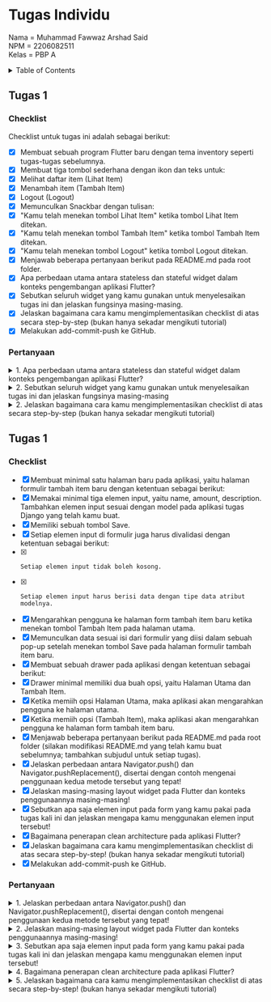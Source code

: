 # Tugas Individu
Nama    =   Muhammad Fawwaz Arshad Said<br>
NPM     =   2206082511<br>
Kelas   =   PBP A<br>

<details>
  <summary>Table of Contents</summary>
  <ol>
    <li>
      <a href="#tugas1">Tugas 1</a>
      <ul>
        <li><a href="#checklist">Checklist</a></li>
        <li><a href="#pertanyaan">Pertanyaan</a></li>
      </ul>
    </li>
    <li>
      <a href="#tugas1">Tugas 2</a>
      <ul>
        <li><a href="#checklist">Checklist</a></li>
        <li><a href="#pertanyaan">Pertanyaan</a></li>
      </ul>
    </li>
  </ol>
</details>

## Tugas 1
### Checklist
Checklist untuk tugas ini adalah sebagai berikut:
- [x] Membuat sebuah program Flutter baru dengan tema inventory seperti tugas-tugas sebelumnya.
- [x] Membuat tiga tombol sederhana dengan ikon dan teks untuk:
- [x] Melihat daftar item (Lihat Item)
- [x] Menambah item (Tambah Item)
- [x] Logout (Logout)
- [x] Memunculkan Snackbar dengan tulisan:
- [x] "Kamu telah menekan tombol Lihat Item" ketika tombol Lihat Item ditekan.
- [x] "Kamu telah menekan tombol Tambah Item" ketika tombol Tambah Item ditekan.
- [x] "Kamu telah menekan tombol Logout" ketika tombol Logout ditekan.
- [x] Menjawab beberapa pertanyaan berikut pada README.md pada root folder.
- [x] Apa perbedaan utama antara stateless dan stateful widget dalam konteks pengembangan aplikasi Flutter?
- [x] Sebutkan seluruh widget yang kamu gunakan untuk menyelesaikan tugas ini dan jelaskan fungsinya masing-masing.
- [x] Jelaskan bagaimana cara kamu mengimplementasikan checklist di atas secara step-by-step (bukan hanya sekadar mengikuti tutorial)
- [x] Melakukan add-commit-push ke GitHub.

### Pertanyaan
<details>
  <summary>1. Apa perbedaan utama antara stateless dan stateful widget dalam konteks pengembangan aplikasi Flutter?</summary>

  **Stateless Widget**
  1. **Widget Tetap**: Stateless Widget adalah seperti gambar atau kartu pos. Mereka tidak bisa berubah atau menyimpan informasi yang bisa diubah selama aplikasi berjalan.
  2. **Ringan dan Cepat**: Stateless Widget bekerja dengan cepat dan memerlukan sedikit sumber daya karena mereka tidak punya memori internal yang perlu diperbarui.
  3. **Cocok untuk Tampilan Statis**: Stateless Widget ideal digunakan untuk elemen tampilan yang tidak perlu berubah, seperti teks sederhana atau ikon.

  **Stateful Widget (Widget Dengan Memori)**
  1. **Widget yang Bisa Mengingat**: Stateful Widget memiliki kemampuan untuk "mengingat" atau menyimpan data dan bisa berubah selama aplikasi berjalan.
  2. **Pembaruan dan Interaksi Dinamis**: Stateful Widget berguna untuk elemen tampilan yang perlu berubah atau berinteraksi secara dinamis dengan pengguna, seperti daftar yang bisa di-scroll atau formulir yang memerlukan input dari pengguna.
  3. **Mengizinkan Perubahan**: Ketika data di dalamnya berubah, Stateful Widget dapat memperbarui tampilan sesuai dengan perubahan tersebut.
  Jadi, perbedaan utama terletak pada kemampuan stateful widget untuk menyimpan dan mengelola keadaan internal yang dapat berubah, sementara stateless widget bersifat statis dan tidak memiliki keadaan. Pemilihan antara keduanya tergantung pada kebutuhan aplikasi. Untuk penggunaan elemen yang tetap, gunakan stateless widget. Stateful widget digunakan untuk elemen yang memerlukan pembaruan atau interaksi dinamis.
</details>
<details>
  <summary>2. Sebutkan seluruh widget yang kamu gunakan untuk menyelesaikan tugas ini dan jelaskan fungsinya masing-masing</summary>

  1. **Beranda (StatelessWidget)**: Ini adalah widget utama yang digunakan untuk membuat halaman beranda aplikasi. Ini mengatur tata letak umum dan berisi elemen-elemen lain seperti AppBar, SingleChildScrollView, dan GridView.
  2. **Scaffold**: Scaffold adalah sebuah widget yang menyediakan kerangka kerja dasar untuk halaman aplikasi. Ini berisi properti seperti AppBar dan body, yang memungkinkan untuk menambahkan elemen-elemen UI ke dalamnya.
  3. **AppBar**: Widget ini digunakan untuk membuat AppBar di bagian atas halaman. Ini menampilkan judul "Mumumiaw Petcare" di dalam AppBar.
  4. **SingleChildScrollView**: SingleChildScrollView digunakan untuk mengizinkan konten di dalamnya dapat di-scroll jika lebih panjang dari layar. Ini memungkinkan konten yang terlalu panjang untuk ditampilkan dengan baik pada layar.
  5. **Column**: Column adalah widget yang mengatur elemen-elemen anaknya dalam satu kolom vertikal. Di dalam Column, kita dapat meletakkan elemen-elemen seperti teks dan GridView.
  6. **GridView.count**: Ini digunakan untuk membuat grid dengan jumlah kolom yang telah ditentukan. Grid ini berisi item-item yang diambil dari daftar items.
  7. **ShopItem**: Ini adalah kelas yang digunakan untuk merepresentasikan item dalam grid toko. Ini memiliki properti seperti nama, ikon, warna latar belakang kartu, warna teks, dan warna ikon. Ini digunakan untuk menginisialisasi item-item dalam daftar items.
  8. **ShopCard**: Ini adalah widget yang digunakan untuk menampilkan setiap item dalam grid toko. Ini menerima sebuah objek ShopItem dan membuat kartu dengan ikon, teks, dan latar belakang sesuai dengan properti yang ada pada objek ShopItem.
</details>
<details>
  <summary>2. Jelaskan bagaimana cara kamu mengimplementasikan checklist di atas secara step-by-step (bukan hanya sekadar mengikuti tutorial)</summary>

  1. **Membuat program flutter dan menambahkan repository baru**

  Pertama-tama, saya membuat repository baru di Github dengan nama `mumumiaw_petcare`. Lalu, pada direktori laptop, saya mencoba membuat berkas baru bernama Flutter dengan perintah
  ```bash
  mkdir Flutter
  ```

  Kemudian, saya mencoba untuk masuk ke direktori tersebut dengan command
  ```bash
  cd Flutter
  ```

  Dari situ, saya memulai membuka folder tersebut pada visual studio code dan men-clone repository yang sudah dibuat
  ```bash
  git clone <link-github-mumumiaw_petcare>
  ```

  Kemudian, saya menginisiasi proyek flutter baru dengan tema inventory melalui visual studio code dengan menambahkan perintah:
  ```bash
  flutter create mumumiaw_petcare
  ```

  2. **Buat file dart**
  Setelah program berhasil dibuat, saya menambahkan file baru bernama `menu.dart` pada direktori `mumumiaw_petcare\lib`

  3. **Cut code main.dart dan mengimport `mumumiaw_petcare/menu.dart'**
  Selanjutnya, saya mencoba memotong kode yang ada di dalam `menu.dart` dan menghilangkan title pada `home:Beranda(title: 'Flutter Demo Home Page')` sehingga tampilan tampak seperti berikut
  ```bash
  import 'package:flutter/material.dart';
  import 'package:mumumiaw_petcare/menu.dart';

  void main() {
    runApp(const MyApp());
  }

  class MyApp extends StatelessWidget {
    const MyApp({Key? key}) : super(key: key);

    @override
    Widget build(BuildContext context) {
      return MaterialApp(
        title: 'Flutter Demo',
        theme: ThemeData(
          colorScheme: ColorScheme.fromSeed(seedColor: Colors.indigo),
          useMaterial3: true,
        ),
        home: Beranda(),
      );
    }
  }
  ```

  4. **Menambahkan kode pada menu.dart untuk membuat tiga tombol dan Snackbar**
  Di dalam file menu.dart, saya menambahkan kode untuk mendefinisikan kelas `ShopItem` yang digunakan untuk menyimpan informasi tentang setiap tombol, seperti nama, ikon, latar belakang tombol, teks, dan warna ikon.
  ```bash
    class ShopItem {
    final String name;
    final IconData icon;
    final Color bgcard;
    final Color text;
    final Color iconcolor;

    ShopItem(this.name, this.icon, this.bgcard, this.text, this.iconcolor);
  }
  ```

  dan mendefinisikan list `ShopItem` yang tertera pada daftar `items` dan berisi tiga objek `ShopItem` untuk mewakili tombol `Lihat Item`, `Tambah Item`, `Logout`.
  ```bash
    final List<ShopItem> items = [
    ShopItem("Lihat Item", Icons.checklist,
        const Color.fromARGB(255, 235, 235, 235), Colors.black, Colors.black),
    ShopItem("Tambah Item", Icons.add_shopping_cart, Colors.blue, Colors.white,
        Colors.white),
    ShopItem("Logout", Icons.logout, Colors.red, Colors.white, Colors.white),
  ];
  ```

  serta mendefinisikan kelas `ShopCard` yang merupakan widget untuk menampilkan setiap tombol. Di sini parameter `ShopItem` diterima dan dibuat tampilan untuk tombol dengan menggunakan informasi dari objek `ShopItem`
  ```bash
  class ShopCard extends StatelessWidget {
    final ShopItem item;

    const ShopCard(this.item, {Key? key}) : super(key: key);
    ...
  }
  ```

  Kemudian, tombol-tombol ditampilkan menggunakan `GridView.count` dalam tata letak grid. Daftar pada `items` teriterasikan dan mengenerate `ShopCard` untuk tiap elemen.
  ```bash
  ...
  GridView.count(
                primary: true,
                padding: const EdgeInsets.all(20),
                crossAxisSpacing: 10,
                mainAxisSpacing: 10,
                crossAxisCount: 3,
                shrinkWrap: true,
                children: items.map((ShopItem item) {
                  return ShopCard(item);
                }).toList(),
              ),
  ...
  ```
  Dalam widget `ShopCard`, InkWell digunakan untuk membuat area yang dapat ditekan. Ketika area ini ditekan, Anda menggunakan ScaffoldMessenger untuk menampilkan Snackbar dengan pesan yang sesuai, yaitu "Kamu telah menekan tombol [Nama Tombol]".
  ```bash
  ...
  child: InkWell(
        onTap: () {
          ScaffoldMessenger.of(context)
            ..hideCurrentSnackBar()
            ..showSnackBar(SnackBar(
                content: Text("Kamu telah menekan tombol ${item.name}!")));
        },
  ...
  )
  ```
</details>


## Tugas 1
### Checklist
- [x] Membuat minimal satu halaman baru pada aplikasi, yaitu halaman formulir tambah item baru dengan ketentuan sebagai berikut:
- [x]   Memakai minimal tiga elemen input, yaitu name, amount, description. Tambahkan elemen input sesuai dengan model pada aplikasi tugas Django yang telah kamu buat.
- [x]   Memiliki sebuah tombol Save.
- [x]   Setiap elemen input di formulir juga harus divalidasi dengan ketentuan sebagai berikut:
- [x]     Setiap elemen input tidak boleh kosong.
- [x]     Setiap elemen input harus berisi data dengan tipe data atribut modelnya.
- [x] Mengarahkan pengguna ke halaman form tambah item baru ketika menekan tombol Tambah Item pada halaman utama.
- [x] Memunculkan data sesuai isi dari formulir yang diisi dalam sebuah pop-up setelah menekan tombol Save pada halaman formulir tambah item baru.
- [x] Membuat sebuah drawer pada aplikasi dengan ketentuan sebagai berikut:
- [x]   Drawer minimal memiliki dua buah opsi, yaitu Halaman Utama dan Tambah Item.
- [x]   Ketika memiih opsi Halaman Utama, maka aplikasi akan mengarahkan pengguna ke halaman utama.
- [x]   Ketika memiih opsi (Tambah Item), maka aplikasi akan mengarahkan pengguna ke halaman form tambah item baru.
- [x] Menjawab beberapa pertanyaan berikut pada README.md pada root folder (silakan modifikasi README.md yang telah kamu buat sebelumnya; tambahkan subjudul untuk setiap tugas).
- [x]   Jelaskan perbedaan antara Navigator.push() dan Navigator.pushReplacement(), disertai dengan contoh mengenai penggunaan kedua metode tersebut yang tepat!
- [x]   Jelaskan masing-masing layout widget pada Flutter dan konteks penggunaannya masing-masing!
- [x]   Sebutkan apa saja elemen input pada form yang kamu pakai pada tugas kali ini dan jelaskan mengapa kamu menggunakan elemen input tersebut!
- [x]   Bagaimana penerapan clean architecture pada aplikasi Flutter?
- [x]   Jelaskan bagaimana cara kamu mengimplementasikan checklist di atas secara step-by-step! (bukan hanya sekadar mengikuti tutorial)
- [x] Melakukan add-commit-push ke GitHub.

### Pertanyaan
<details>
  <summary>1. Jelaskan perbedaan antara Navigator.push() dan Navigator.pushReplacement(), disertai dengan contoh mengenai penggunaan kedua metode tersebut yang tepat!</summary>
  
  **Navigator.push():**
  - Metode ini menambahkan halaman baru ke dalam tumpukan navigasi.
  - Pada saat menggunakan Navigator.push(), ketika pengguna menekan tombol "kembali" di layar berikutnya, mereka akan kembali ke layar sebelumnya di dalam tumpukan.
  - Cocok digunakan ketika kita ingin menambahkan halaman baru di atas halaman saat ini.
  Contoh:
  ```bash
    if (item.name == "Add New Item") {
      Navigator.push(
          context,
          MaterialPageRoute(builder: (context) => const PetCartFormPage()),
      );
  }
  ```

  **Navigator.pushReplacement():**
  - Metode ini juga menambahkan halaman baru ke dalam tumpukan navigasi, tetapi dengan menggantikan halaman saat ini dengan halaman baru.
  - Menggunakan Navigator.pushReplacement(), saat pengguna menekan tombol "kembali" di halaman baru, mereka tidak akan kembali ke halaman yang digantikan, melainkan keluar dari tumpukan tersebut.
  - Berguna misalnya ketika kita ingin mengganti layar login dengan layar utama setelah login berhasil.
  Contoh:
  ```bash
      onTap: () {
      Navigator.pushReplacement(
          context,
          MaterialPageRoute(
              builder: (context) => MyHomePage(),
          ),
      );
  }
  ```

  Jadi, perbedaan utama terletak pada apakah halaman saat ini tetap ada di dalam tumpukan setelah navigasi atau digantikan oleh halaman baru.
</details>

<details>
  <summary>2. Jelaskan masing-masing layout widget pada Flutter dan konteks penggunaannya masing-masing!</summary>
  1. **Container** 
      Container adalah suatu wadah persegi panjang yang terhiasi dengan menggunakan widget BoxDecoration yang mencakup pengaturan latar belakang, tepi, dan bayangan. Posisi dan penataan widget di dalamnya dapat diatur sesuai kebutuhan.
  2. **Center**
      Center digunakan untuk menempatkan widget-widget turunannya secara terpusat, sehingga terfokus di tengah-tengah layar atau wadah yang lebih besar.
  3. **Row**
      Row berfungsi untuk menyusun anak-anak widget dalam arah horizontal.
  4. **Column**
      Column berfungsi untuk menyusun anak-anak widget dalam arah vertical.
  4. **Stack**
      Stack digunakan untuk menumpuk widget satu di atas yang lain, memberikan efek overlay atau tumpukan elemen. Hal ini berguna ketika kita ingin menampilkan beberapa widget secara bersamaan, dan memungkinkan pengaturan yang dinamis terhadap posisi relatif antara widget satu dengan yang lain.
</details>

<details>
  <summary>3. Sebutkan apa saja elemen input pada form yang kamu pakai pada tugas kali ini dan jelaskan mengapa kamu menggunakan elemen input tersebut!</summary>

  **j**
</details>

<details>
  <summary>4. Bagaimana penerapan clean architecture pada aplikasi Flutter?</summary>

  **Clean Architecture** pada Flutter memiliki tujuan utama untuk memisahkan tanggung jawab dalam pengembangan aplikasi. Arsitektur ini menciptakan pemisahan yang jelas antara business logic, presenter/UI, state management, eksternal datasources, dan repository. Dengan demikian, membuat kode menjadi lebih testable, maintainable, dan scalable.

  Berikut adalah beberapa lapisan dalam Clean Architecture pada Flutter:

  **Data Layer:**
  Bertanggung jawab untuk mengelola semua data yang akan ditampilkan kepada pengguna.
  Ini adalah lapisan terbawah yang berinteraksi dengan sumber data eksternal seperti database atau API.

  **Domain Layer (Repository):**
  Berfungsi sebagai aturan bisnis dan logika aplikasi yang independen dari implementasi teknis.
  Menyediakan repository untuk mengambil dan menyimpan data, menjadi perantara antara data layer dan use case di lapisan di atasnya.

  **Dependency Injection:**
  Merupakan teknik untuk mensupply objek yang dibutuhkan oleh suatu kelas.
  Membantu dalam menciptakan hubungan antara berbagai komponen aplikasi secara terstruktur.

  **BLoC (Business Logic Component):**
  Merupakan bagian dari presentasi layer yang menangani logika bisnis.
  BLoC berfungsi sebagai perantara antara tampilan (UI) dan business logic.

  **Routing:**
  Bertanggung jawab untuk mengelola perpindahan antar halaman atau layar dalam aplikasi.
  Routing memastikan navigasi yang benar dan mengelola tumpukan navigasi.
  Setiap lapisan memiliki tanggung jawab dan fungsinya sendiri, menciptakan isolasi dan kohesi yang diperlukan dalam pengembangan aplikasi. Dengan menggunakan Clean Architecture, pengembang dapat dengan mudah menguji, memelihara, dan memperluas aplikasi Flutter dengan lebih efisien.
</details>

<details>
  <summary>5. Jelaskan bagaimana cara kamu mengimplementasikan checklist di atas secara step-by-step! (bukan hanya sekadar mengikuti tutorial)</summary>

  **j**
</details>